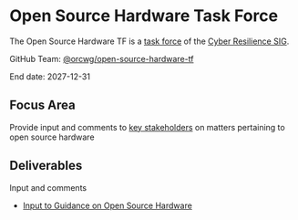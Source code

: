 # Open Source Hardware Task Force

The Open Source Hardware TF is a [task force](https://github.com/orcwg/orcwg/blob/main/working-mode.md#task-forces) of the [Cyber Resilience SIG](../README.md).

GitHub Team: [@orcwg/open-source-hardware-tf](https://github.com/orgs/orcwg/teams/open-source-hardware-tf)

End date: 2027-12-31

## Focus Area

Provide input and comments to [key stakeholders](../../README.md#key-stakeholder-coordination) on matters pertaining to open source hardware

## Deliverables

Input and comments

- [Input to Guidance on Open Source Hardware](https://github.com/orcwg/orcwg/blob/main/cyber-resilience-sig/coordination/cra-expert-group/deliverable-2-3.md)
